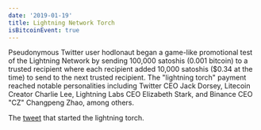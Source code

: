 ```yaml
---
date: '2019-01-19'
title: Lightning Network Torch
isBitcoinEvent: true
---
```


Pseudonymous Twitter user hodlonaut began a game-like promotional test of the Lightning Network by sending 100,000 satoshis (0.001 bitcoin) to a trusted recipient where each recipient added 10,000 satoshis ($0.34 at the time) to send to the next trusted recipient. The "lightning torch" payment reached notable personalities including Twitter CEO Jack Dorsey, Litecoin Creator Charlie Lee, Lightning Labs CEO Elizabeth Stark, and Binance CEO "CZ" Changpeng Zhao, among others. 

The <a href="https://twitter.com/hodlonaut/status/1086703428791865345?s=20">tweet</a> that started the lightning torch.
